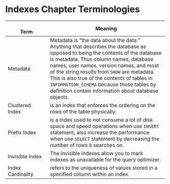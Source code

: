 # Indexes Chapter Terminologies

<br> Term <img width=550/>| Meaning
---|---|
Metadata | Metadata is “the data about the data.” Anything that describes the database as opposed to being the contents of the database is metadata. Thus column names, database names, user names, version names, and most of the string results from `SHOW` are metadata. This is also true of the contents of tables in `INFORMATION_SCHEMA` because those tables by definition contain information about database objects.
Clustered Index | is an index that enforces the ordering on the rows of the table physically.
Prefix Index | is a index used to not consume a lot of disk space and speed operations when use `INSERT` statement, also increase the performance when use `SELECT` statement by decreasing the number of rows it searches on.
Invisible Index | The invisible indexes allow you to mark indexes as unavailable for the query optimizer.
Index Cardinality | refers to the uniqueness of values stored in a specified column within an index.
